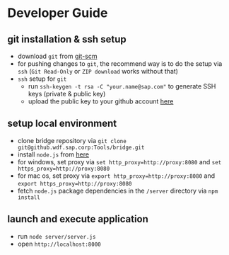 ﻿Developer Guide
===============

## git installation & ssh setup
* download `git` from [git-scm](http://git-scm.com/downloads)
* for pushing changes to `git`, the recommend way is to do the setup via `ssh` (`Git Read-Only` or `ZIP download` works without that)
* `ssh` setup for `git`
  * run `ssh-keygen -t rsa -C "your.name@sap.com"` to generate SSH keys (private & public key)
  * upload the public key to your github account [here](https://github.wdf.sap.corp/settings/ssh)

## setup local environment
* clone bridge repository via `git clone git@github.wdf.sap.corp:Tools/bridge.git`
* install `node.js` from [here](http://nodejs.org/)
* for windows, set proxy via `set http_proxy=http://proxy:8080` and `set https_proxy=http://proxy:8080`
* for mac os, set proxy via `export http_proxy=http://proxy:8080` and `export https_proxy=http://proxy:8080`
* fetch `node.js` package dependencies in the `/server` directory via `npm install`

## launch and execute application
* run `node server/server.js`
* open `http://localhost:8000`